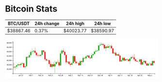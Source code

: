 # Bitcoin Stats

BTC/USDT|24h change|24h high|24h low|
|---|---|---|---|
|$38867.46|0.37%|$40023.77|$38590.97|

<img src="./chart.svg">
